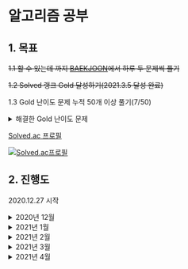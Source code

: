 # 알고리즘 공부

## 1. 목표

~~1.1 할 수 있는데 까지 [BAEKJOON](https://www.acmicpc.net/)에서 하루 두 문제씩 풀기~~

~~1.2 Solved 랭크 Gold 달성하기(2021.3.5 달성 완료)~~

1.3 Gold 난이도 문제 누적 50개 이상 풀기(7/50)

<details><summary>해결한 Gold 난이도 문제</summary>
<p>

|번호|문제이름|난이도|
|----:|----:|----:|
|1005|[ACM Craft](https://www.acmicpc.net/problem/1005)|Gold 3|
|1520|[내리막 길](https://www.acmicpc.net/problem/1520)|Gold 4|
|1013|[Contact](https://www.acmicpc.net/problem/1013)|Gold 5|
|2589|[보물섬](https://www.acmicpc.net/problem/2589)|Gold 5|
|3055|[탈출](https://www.acmicpc.net/problem/3055)|Gold 5|
|3190|[뱀](https://www.acmicpc.net/problem/3190)|Gold 5|
|14503|[로봇 청소기](https://www.acmicpc.net/problem/14503)|Gold 5|
|5014|[스타트링크](https://www.acmicpc.net/problem/5014)|Gold 5|
|5430|[AC](https://www.acmicpc.net/problem/5430)|Gold 5|
|1916|[최소비용 구하기](https://www.acmicpc.net/problem/1916)|Gold 5|
</p>
</details>

[Solved.ac 프로필](https://solved.ac/profile/kjs3829)   

[![Solved.ac프로필](http://mazassumnida.wtf/api/generate_badge?boj=kjs3829)](https://solved.ac/kjs3829)

## 2. 진행도

2020.12.27 시작

<details><summary>2020년 12월</summary>
<p>
<!--2020 12-->

| Sun  | Mon  | Thu  | Wed  | Thu  |                                                          Fri | Sat                                                          |
| ----: | ----: | ----: | ----: | ----: | -----------------------------------------------------------: | ------------------------------------------------------------: |
|      |      | **1** | **2** | **3** | **4** | **5** |
| **6** | **7** | **8** | **9** | **10** | **11** | **12** |
| **13** | **14** | **15** | **16** | **17** | **18** | **19** |
| **20** | **21** | **22** |                                                **23** | **24** | **25** | **26** |
| **27**<br />[BOJ 1032](https://www.acmicpc.net/problem/1032) | **28**<br />[BOJ 1157](https://www.acmicpc.net/problem/1157)<br />[BOJ 1110](https://www.acmicpc.net/problem/1110) | **29**<br />[BOJ 1236](https://www.acmicpc.net/problem/1236)<br />[BOJ 1252](https://www.acmicpc.net/problem/1252) | **30**<br />[BOJ 1268](https://www.acmicpc.net/problem/1268)<br />[BOJ 1259](https://www.acmicpc.net/problem/1259) | **31**<br />[BOJ 1296](https://www.acmicpc.net/problem/1296)<br />[BOJ 1312](https://www.acmicpc.net/problem/1312) |  |  |



</p>
</details>

<details><summary>2021년 1월</summary>
<p>
<!--2021 1-->

| Sun  | Mon  | Thu  | Wed  | Thu  |                                                          Fri | Sat                                                          |
| ----: | ----: | ----: | ----: | ----: | -----------------------------------------------------------: | ------------------------------------------------------------: |
|      |      |      |      |      | **1**<br />[BOJ 1356](https://www.acmicpc.net/problem/1356)<br />[BOJ 1357](https://www.acmicpc.net/problem/1357) | **2**<br />[BOJ 1924](https://www.acmicpc.net/problem/1924)<br />[BOJ 1977](https://www.acmicpc.net/problem/1977) |
| **3**<br />[BOJ 1010](https://www.acmicpc.net/problem/1010)<br />[BOJ 1018](https://www.acmicpc.net/problem/1018) | **4**<br />[BOJ 1037](https://www.acmicpc.net/problem/1037)<br />[BOJ 1059](https://www.acmicpc.net/problem/1059) | **5**<br />[BOJ 1546](https://www.acmicpc.net/problem/1546)<br />[BOJ 1453](https://www.acmicpc.net/problem/1453) | **6**<br />[BOJ 4796](https://www.acmicpc.net/problem/4796)<br />[BOJ 1063](https://www.acmicpc.net/problem/1063) | **7**<br />[BOJ 4949](https://www.acmicpc.net/problem/4949)<br />[BOJ 1002](https://www.acmicpc.net/problem/1002) | **8**<br />[BOJ 2839](https://www.acmicpc.net/problem/2839)<br />[BOJ 4344](https://www.acmicpc.net/problem/4344) | **9**<br />[BOJ 1015](https://www.acmicpc.net/problem/1015)<br />[BOJ 1021](https://www.acmicpc.net/problem/1021) |
| **10** | **11**<br />[BOJ 2714](https://www.acmicpc.net/problem/2714)<br />[BOJ 2748](https://www.acmicpc.net/problem/2748) | **12**<br />[BOJ 1149](https://www.acmicpc.net/problem/1149)<br />[BOJ 1309](https://www.acmicpc.net/problem/1309) | **13**<br />[BOJ 2847](https://www.acmicpc.net/problem/2847)<br />[BOJ 2607](https://www.acmicpc.net/problem/2607) | **14**<br />[BOJ 1495](https://www.acmicpc.net/problem/1495)<br />[BOJ 1463](https://www.acmicpc.net/problem/1463) | **15**<br />[BOJ 1920](https://www.acmicpc.net/problem/1920)<br />[BOJ 3986](https://www.acmicpc.net/problem/3986) | **16**<br />[BOJ 1181](https://www.acmicpc.net/problem/1181)<br />[BOJ 1158](https://www.acmicpc.net/problem/1158) |
| **17**<br />[BOJ 1316](https://www.acmicpc.net/problem/1316)<br />[BOJ 1427](https://www.acmicpc.net/problem/1427) | **18**<br />[BOJ 1520](https://www.acmicpc.net/problem/1520)<br />[BOJ 1064](https://www.acmicpc.net/problem/1064) | **19**<br />[BOJ 1764](https://www.acmicpc.net/problem/1764)<br />[BOJ 1978](https://www.acmicpc.net/problem/1978) |                                                       **20** | **21**<br />[BOJ 1005](https://www.acmicpc.net/problem/1005)<br />[BOJ 1003](https://www.acmicpc.net/problem/1003) | **22**<br />[BOJ 10815](https://www.acmicpc.net/problem/10815)<br />[BOJ 10816](https://www.acmicpc.net/problem/10816) | **23**<br />[BOJ 1783](https://www.acmicpc.net/problem/1783)<br />[BOJ 1789](https://www.acmicpc.net/problem/1789) |
| **24**<br />[BOJ 1292](https://www.acmicpc.net/problem/1292)<br />[BOJ 2217](https://www.acmicpc.net/problem/2217) | **25**<br />[BOJ 1011](https://www.acmicpc.net/problem/1011)<br />[BOJ 1013](https://www.acmicpc.net/problem/1013) | **26**<br />[BOJ 1004](https://www.acmicpc.net/problem/1004)<br />[BOJ 1051](https://www.acmicpc.net/problem/1051) |                                                       **27**<br />[BOJ 1072](https://www.acmicpc.net/problem/1072)<br />[BOJ 1057](https://www.acmicpc.net/problem/1057) | **28**<br />[BOJ 1094](https://www.acmicpc.net/problem/1094)<br />[BOJ 1436](https://www.acmicpc.net/problem/1436) | **29**<br />[BOJ 1026](https://www.acmicpc.net/problem/1026)<br />[BOJ 1049](https://www.acmicpc.net/problem/1049) | **30**<br />[BOJ 1065](https://www.acmicpc.net/problem/1065)<br />[BOJ 1120](https://www.acmicpc.net/problem/1120) |
| **31**<br />[BOJ 1475](https://www.acmicpc.net/problem/1475)<br />[BOJ 1205](https://www.acmicpc.net/problem/1205) |  |  |                                                              |  |  |  |



</p>
</details>


<details><summary>2021년 2월</summary>
<p>
<!--2021 2-->

| Sun  | Mon  | Thu  | Wed  | Thu  |                                                          Fri | Sat                                                          |
| ----: | ----: | ----: | ----: | ----: | -----------------------------------------------------------: | ------------------------------------------------------------: |
|      | **1**<br />[BOJ 10773](https://www.acmicpc.net/problem/10773)<br />[BOJ 5525](https://www.acmicpc.net/problem/5525) | **2**<br />[BOJ 1012](https://www.acmicpc.net/problem/1012)<br />[BOJ 1260](https://www.acmicpc.net/problem/1260) | **3** | **4**<br />[BOJ 4963](https://www.acmicpc.net/problem/4963)<br />[BOJ 2644](https://www.acmicpc.net/problem/2644) | **5**<br />[BOJ 1439](https://www.acmicpc.net/problem/1439)<br />[BOJ 1145](https://www.acmicpc.net/problem/1145) | **6**<br />[BOJ 1676](https://www.acmicpc.net/problem/1676)<br />[BOJ 1449](https://www.acmicpc.net/problem/1449) |
| **7**<br />[BOJ 1302](https://www.acmicpc.net/problem/1302)<br />[BOJ 1476](https://www.acmicpc.net/problem/1476) | **8**<br />[BOJ 11660](https://www.acmicpc.net/problem/11660)<br />[BOJ 7569](https://www.acmicpc.net/problem/7569) | **9**<br />[BOJ 1074](https://www.acmicpc.net/problem/1074)<br />[BOJ 1389](https://www.acmicpc.net/problem/1389) | **10**<br />[BOJ 1969](https://www.acmicpc.net/problem/1969)<br />[BOJ 2563](https://www.acmicpc.net/problem/2563) | **11**<br />[BOJ 3085](https://www.acmicpc.net/problem/3085)<br />[BOJ 2164](https://www.acmicpc.net/problem/2164) | **12**<br />[BOJ 9012](https://www.acmicpc.net/problem/9012)<br />[BOJ 10866](https://www.acmicpc.net/problem/10866) | **13**<br />[BOJ 2822](https://www.acmicpc.net/problem/2822)<br />[BOJ 2503](https://www.acmicpc.net/problem/2503) |
| **14**<br />[BOJ 11656](https://www.acmicpc.net/problem/11656)<br />[BOJ 17219](https://www.acmicpc.net/problem/17219) | **15**<br />[BOJ 2597](https://www.acmicpc.net/problem/2597)<br />[BOJ 1541](https://www.acmicpc.net/problem/1541) | **16**<br />[BOJ 1874](https://www.acmicpc.net/problem/1874)<br />[BOJ 13305](https://www.acmicpc.net/problem/13305) | **17**<br />[BOJ 1654](https://www.acmicpc.net/problem/1654)<br />[BOJ 17390](https://www.acmicpc.net/problem/17390) | **18**<br />[BOJ 1940](https://www.acmicpc.net/problem/1940)<br />[BOJ 1406](https://www.acmicpc.net/problem/1406) | **19**<br />[BOJ 2108](https://www.acmicpc.net/problem/2108)<br />[BOJ 10825](https://www.acmicpc.net/problem/10825) | **20**<br />[BOJ 1699](https://www.acmicpc.net/problem/1699)<br />[BOJ 1904](https://www.acmicpc.net/problem/1904)|
| **21**<br />[BOJ 2941](https://www.acmicpc.net/problem/2941)<br />[BOJ 10974](https://www.acmicpc.net/problem/10974)| **22**<br />[BOJ 1929](https://www.acmicpc.net/problem/1929)<br />[BOJ 2512](https://www.acmicpc.net/problem/2512)| **23**<br />[BOJ 1912](https://www.acmicpc.net/problem/1912)<br />[BOJ 11048](https://www.acmicpc.net/problem/11048)| **24** | **25**<br />[BOJ 1182](https://www.acmicpc.net/problem/1182)<br />[BOJ 1912](https://www.acmicpc.net/problem/1912)<br />[BOJ 2606](https://www.acmicpc.net/problem/2606)| **26**<br />[BOJ 10157](https://www.acmicpc.net/problem/10157)<br />[BOJ 14889](https://www.acmicpc.net/problem/14889)| **27** |
| **28**<br />[BOJ 11724](https://www.acmicpc.net/problem/11724)<br />[BOJ 15988](https://www.acmicpc.net/problem/15988)|  |  |  |  |  |  |



</p>
</details>


<details><summary>2021년 3월</summary>
<p>
<!--2021 3-->

| Sun  | Mon  | Thu  | Wed  | Thu  | Fri  | Sat  |
| ----:| ----:| ----:| ----:| ----:| ----:| ----:|
|      | **1**<br />[BOJ 1269](https://www.acmicpc.net/problem/1269)<br />[BOJ 15663](https://www.acmicpc.net/problem/15663)| **2**<br />[BOJ 2579](https://www.acmicpc.net/problem/2579)<br />[BOJ 11726](https://www.acmicpc.net/problem/11726)| **3**<br />[BOJ 5397](https://www.acmicpc.net/problem/5397)<br />[BOJ 11399](https://www.acmicpc.net/problem/11399)| **4**<br />[BOJ 1535](https://www.acmicpc.net/problem/1535)<br />[BOJ 1931](https://www.acmicpc.net/problem/1931)| **5** | **6**<br />[BOJ 13241](https://www.acmicpc.net/problem/13241)<br />[BOJ 14425](https://www.acmicpc.net/problem/14425)|
| **7** | **8** | **9** | **10** | **11** | **12** | **13** |
| **14** | **15** | **16** | **17**<br />[BOJ 3190](https://www.acmicpc.net/problem/3190)<br />[BOJ 14503](https://www.acmicpc.net/problem/14503)| **18** | **19**<br />[BOJ 1697](https://www.acmicpc.net/problem/1697)<br />[BOJ 2589](https://www.acmicpc.net/problem/2589)| **20** |
| **21** | **22** | **23** |**24** | **25** | **26** | **27** |
| **28** | **29** | **30** | **31**|  |  |  |



</p>
</details>

<details><summary>2021년 4월</summary>
<p>
<!--2021 4-->

|    Sun |    Mon |    Thu |    Wed |    Thu |    Fri |    Sat |
| -----: | -----: | -----: | -----: | -----: | -----: | -----: |
|        |        |        |        |  **1** |  **2** |  **3** |
|  **4** |  **5** |  **6** |  **7** |  **8** |  **9**<br />[BOJ 3055](https://www.acmicpc.net/problem/3055)| **10** |
| **11** | **12** | **13**<br />[BOJ 5014](https://www.acmicpc.net/problem/5014)<br />[BOJ 5430](https://www.acmicpc.net/problem/5430)| **14** | **15** | **16** | **17** |
| **18** | **19** | **20** | **21**<br />[BOJ 1058](https://www.acmicpc.net/problem/1058)<br />[BOJ 2193](https://www.acmicpc.net/problem/2193)| **22**<br />[BOJ 1325](https://www.acmicpc.net/problem/1325)<br />[BOJ 1743](https://www.acmicpc.net/problem/1743)<br />[BOJ 1916](https://www.acmicpc.net/problem/1916)| **23** | **24** |
| **25** | **26** | **27** | **28** | **29** | **30** |        |





</p>
</details>


